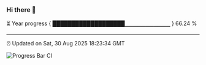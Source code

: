 ### Hi there 👋

⏳ Year progress { ███████████████████▁▁▁▁▁▁▁▁▁▁▁ } 66.24 %

---

⏰ Updated on Sat, 30 Aug 2025 18:23:34 GMT

![Progress Bar CI](https://github.com/liununu/liununu/workflows/Progress%20Bar%20CI/badge.svg)
